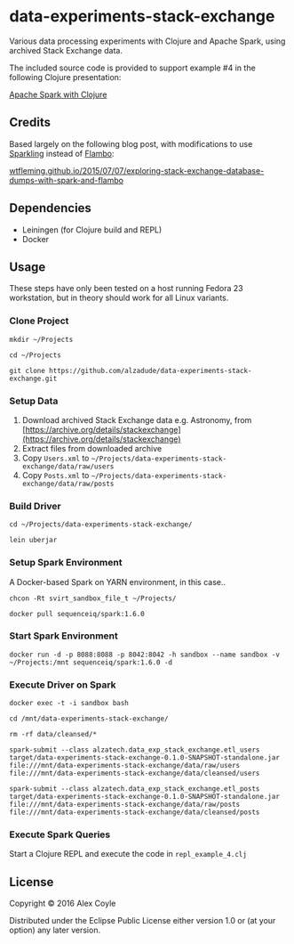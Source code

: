 # data-experiments-stack-exchange

Various data processing experiments with Clojure and Apache Spark, using archived Stack Exchange data.

The included source code is provided to support example #4 in the following Clojure presentation:

[Apache Spark with Clojure](https://goo.gl/koZ90v)

## Credits

Based largely on the following blog post, with modifications to use [Sparkling](https://github.com/gorillalabs/sparkling) instead of [Flambo](https://github.com/yieldbot/flambo):

[wtfleming.github.io/2015/07/07/exploring-stack-exchange-database-dumps-with-spark-and-flambo](wtfleming.github.io/2015/07/07/exploring-stack-exchange-database-dumps-with-spark-and-flambo)

## Dependencies

- Leiningen (for Clojure build and REPL)
- Docker

## Usage

These steps have only been tested on a host running Fedora 23 workstation, but in theory should work for all Linux variants.

### Clone Project

	mkdir ~/Projects

	cd ~/Projects

	git clone https://github.com/alzadude/data-experiments-stack-exchange.git

### Setup Data

1. Download archived Stack Exchange data e.g. Astronomy, from [https://archive.org/details/stackexchange](https://archive.org/details/stackexchange)
1. Extract files from downloaded archive
1. Copy `Users.xml` to `~/Projects/data-experiments-stack-exchange/data/raw/users`
1. Copy `Posts.xml` to `~/Projects/data-experiments-stack-exchange/data/raw/posts`

### Build Driver

	cd ~/Projects/data-experiments-stack-exchange/

	lein uberjar

### Setup Spark Environment

A Docker-based Spark on YARN environment, in this case..

	chcon -Rt svirt_sandbox_file_t ~/Projects/

	docker pull sequenceiq/spark:1.6.0

### Start Spark Environment

	docker run -d -p 8088:8088 -p 8042:8042 -h sandbox --name sandbox -v ~/Projects:/mnt sequenceiq/spark:1.6.0 -d

### Execute Driver on Spark

	docker exec -t -i sandbox bash

	cd /mnt/data-experiments-stack-exchange/

	rm -rf data/cleansed/*

	spark-submit --class alzatech.data_exp_stack_exchange.etl_users target/data-experiments-stack-exchange-0.1.0-SNAPSHOT-standalone.jar file:///mnt/data-experiments-stack-exchange/data/raw/users file:///mnt/data-experiments-stack-exchange/data/cleansed/users

	spark-submit --class alzatech.data_exp_stack_exchange.etl_posts target/data-experiments-stack-exchange-0.1.0-SNAPSHOT-standalone.jar file:///mnt/data-experiments-stack-exchange/data/raw/posts file:///mnt/data-experiments-stack-exchange/data/cleansed/posts

### Execute Spark Queries

Start a Clojure REPL and execute the code in `repl_example_4.clj`

## License

Copyright © 2016 Alex Coyle

Distributed under the Eclipse Public License either version 1.0 or (at
your option) any later version.
